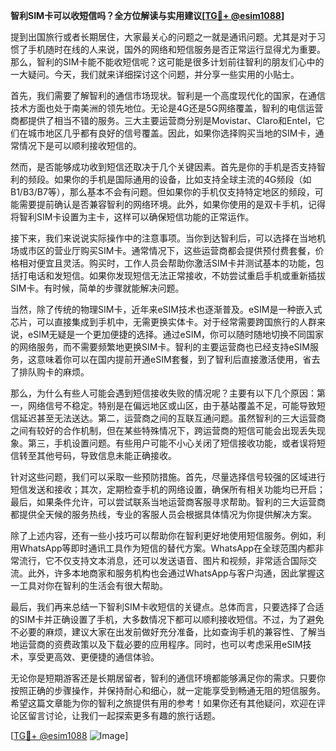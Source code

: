 **智利SIM卡可以收短信吗？全方位解读与实用建议[[TG💪+ @esim1088](https://t.me/s/esim1088)]**

提到出国旅行或者长期居住，大家最关心的问题之一就是通讯问题。尤其是对于习惯了手机随时在线的人来说，国外的网络和短信服务是否正常运行显得尤为重要。那么，智利的SIM卡能不能收短信呢？这可能是很多计划前往智利的朋友们心中的一大疑问。今天，我们就来详细探讨这个问题，并分享一些实用的小贴士。

首先，我们需要了解智利的通信市场现状。智利是一个高度现代化的国家，在通信技术方面也处于南美洲的领先地位。无论是4G还是5G网络覆盖，智利的电信运营商都提供了相当不错的服务。三大主要运营商分别是Movistar、Claro和Entel，它们在城市地区几乎都有良好的信号覆盖。因此，如果你选择购买当地的SIM卡，通常情况下是可以顺利接收短信的。

然而，是否能够成功收到短信还取决于几个关键因素。首先是你的手机是否支持智利的频段。如果你的手机是国际通用的设备，比如支持全球主流的4G频段（如B1/B3/B7等），那么基本不会有问题。但如果你的手机仅支持特定地区的频段，可能需要提前确认是否兼容智利的网络环境。此外，如果你使用的是双卡手机，记得将智利SIM卡设置为主卡，这样可以确保短信功能的正常运作。

接下来，我们来说说实际操作中的注意事项。当你到达智利后，可以选择在当地机场或市区的营业厅购买SIM卡。通常情况下，这些运营商都会提供预付费套餐，价格相对便宜且灵活。购买时，工作人员会帮助你激活SIM卡并测试基本的功能，包括打电话和发短信。如果你发现短信无法正常接收，不妨尝试重启手机或重新插拔SIM卡。有时候，简单的步骤就能解决问题。

当然，除了传统的物理SIM卡，近年来eSIM技术也逐渐普及。eSIM是一种嵌入式芯片，可以直接集成到手机中，无需更换实体卡。对于经常需要跨国旅行的人群来说，eSIM无疑是一个更加便捷的选择。通过eSIM，你可以随时随地切换不同国家的网络服务，而不需要频繁地更换SIM卡。智利的主要运营商也已经支持eSIM服务，这意味着你可以在国内提前开通eSIM套餐，到了智利后直接激活使用，省去了排队购卡的麻烦。

那么，为什么有些人可能会遇到短信接收失败的情况呢？主要有以下几个原因：第一，网络信号不稳定。特别是在偏远地区或山区，由于基站覆盖不足，可能导致短信延迟甚至无法送达。第二，运营商之间的互联互通问题。虽然智利的三大运营商之间有较好的合作机制，但在某些特殊情况下，跨运营商的短信可能会出现丢失现象。第三，手机设置问题。有些用户可能不小心关闭了短信接收功能，或者误将短信转至其他号码，导致信息未能正确接收。

针对这些问题，我们可以采取一些预防措施。首先，尽量选择信号较强的区域进行短信发送和接收；其次，定期检查手机的网络设置，确保所有相关功能均已开启；最后，如果条件允许，可以尝试联系当地运营商客服寻求帮助。智利的三大运营商都提供全天候的服务热线，专业的客服人员会根据具体情况为你提供解决方案。

除了上述内容，还有一些小技巧可以帮助你在智利更好地使用短信服务。例如，利用WhatsApp等即时通讯工具作为短信的替代方案。WhatsApp在全球范围内都非常流行，它不仅支持文本消息，还可以发送语音、图片和视频，非常适合国际交流。此外，许多本地商家和服务机构也会通过WhatsApp与客户沟通，因此掌握这一工具对你在智利的生活会有很大帮助。

最后，我们再来总结一下智利SIM卡收短信的关键点。总体而言，只要选择了合适的SIM卡并正确设置了手机，大多数情况下都可以顺利接收短信。不过，为了避免不必要的麻烦，建议大家在出发前做好充分准备，比如查询手机的兼容性、了解当地运营商的资费政策以及下载必要的应用程序。同时，也可以考虑采用eSIM技术，享受更高效、更便捷的通信体验。

无论你是短期游客还是长期居留者，智利的通信环境都能够满足你的需求。只要你按照正确的步骤操作，并保持耐心和细心，就一定能享受到畅通无阻的短信服务。希望这篇文章能为你的智利之旅提供有用的参考！如果你还有其他疑问，欢迎在评论区留言讨论，让我们一起探索更多有趣的旅行话题。

[[TG💪+ @esim1088](https://t.me/s/esim1088) ![Image](https://i.postimg.cc/4NQfJmqS/Snipaste-2025-05-13-00-14-12.png)]